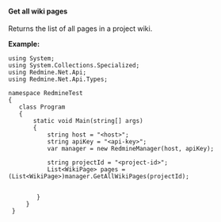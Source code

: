 #### Get all wiki pages

Returns the list of all pages in a project wiki.

**Example:**

    using System;
    using System.Collections.Specialized;
    using Redmine.Net.Api;
    using Redmine.Net.Api.Types;

    namespace RedmineTest
    {
       class Program
       {
           static void Main(string[] args)
           {
               string host = "<host>";
               string apiKey = "<api-key>";
               var manager = new RedmineManager(host, apiKey);

               string projectId = "<project-id>";
               List<WikiPage> pages = (List<WikiPage>)manager.GetAllWikiPages(projectId);


            }
         }
     }